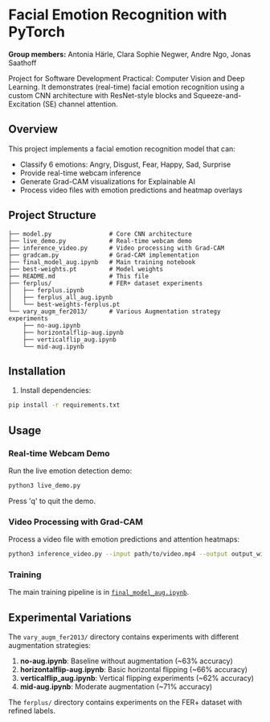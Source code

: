 # Facial Emotion Recognition with PyTorch

**Group members:** Antonia Härle, Clara Sophie Negwer, Andre Ngo, Jonas Saathoff

Project for Software Development Practical: Computer Vision and Deep Learning. It demonstrates (real-time) facial emotion recognition using a custom CNN architecture with ResNet-style blocks and Squeeze-and-Excitation (SE) channel attention.



## Overview

This project implements a facial emotion recognition model that can:
- Classify 6 emotions: Angry, Disgust, Fear, Happy, Sad, Surprise
- Provide real-time webcam inference
- Generate Grad-CAM visualizations for Explainable AI
- Process video files with emotion predictions and heatmap overlays

## Project Structure

```
├── model.py                # Core CNN architecture
├── live_demo.py            # Real-time webcam demo
├── inference_video.py      # Video processing with Grad-CAM
├── gradcam.py              # Grad-CAM implementation
├── final_model_aug.ipynb   # Main training notebook
├── best-weights.pt         # Model weights
├── README.md               # This file
├── ferplus/                # FER+ dataset experiments
│   ├── ferplus.ipynb
│   ├── ferplus_all_aug.ipynb
│   └── best-weights-ferplus.pt
└── vary_augm_fer2013/      # Various Augmentation strategy experiments
    ├── no-aug.ipynb
    ├── horizontalflip-aug.ipynb
    ├── verticalflip_aug.ipynb
    └── mid-aug.ipynb
```

## Installation

1. Install dependencies:
```bash
pip install -r requirements.txt
```

## Usage

### Real-time Webcam Demo

Run the live emotion detection demo:

```bash
python3 live_demo.py
```

Press 'q' to quit the demo.

### Video Processing with Grad-CAM

Process a video file with emotion predictions and attention heatmaps:

```bash
python3 inference_video.py --input path/to/video.mp4 --output output_with_emotions.mp4
```

### Training

The main training pipeline is in [`final_model_aug.ipynb`](final_model_aug.ipynb). 


## Experimental Variations

The `vary_augm_fer2013/` directory contains experiments with different augmentation strategies:

1. **no-aug.ipynb**: Baseline without augmentation (~63% accuracy)
2. **horizontalflip-aug.ipynb**: Basic horizontal flipping (~66% accuracy)
3. **verticalflip_aug.ipynb**: Vertical flipping experiments (~62% accuracy)
4. **mid-aug.ipynb**: Moderate augmentation (~71% accuracy)

The `ferplus/` directory contains experiments on the FER+ dataset with refined labels.

